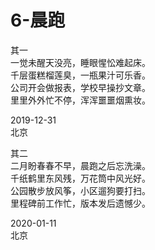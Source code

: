# 6-晨跑
其一  
一觉未醒天没亮，睡眼惺忪难起床。  
千层蛋糕榴莲臭，一瓶果汁可乐香。  
公司开会做报表，学校早操抄文章。  
里里外外忙不停，浑浑噩噩烟熏妆。  

2019-12-31  
北京

其二  
二月盼春春不早，晨跑之后忘洗澡。  
千纸鹤里东风残，万花筒中风光好。  
公园散步放风筝，小区遛狗要打扫。  
里程碑前工作忙，版本发后遗憾少。  

2020-01-11  
北京